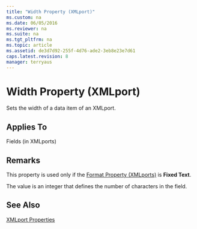 ```yaml
---
title: "Width Property (XMLport)"
ms.custom: na
ms.date: 06/05/2016
ms.reviewer: na
ms.suite: na
ms.tgt_pltfrm: na
ms.topic: article
ms.assetid: de3d7d92-255f-4d76-ade2-3eb8e23e7d61
caps.latest.revision: 8
manager: terryaus
---
```

# Width Property (XMLport)
Sets the width of a data item of an XMLport.  
  
## Applies To  
 Fields \(in XMLports\)  
  
## Remarks  
 This property is used only if the [Format Property \(XMLports\)](../dynamics-nav/Format-Property--XMLports-.md) is **Fixed Text**.  
  
 The value is an integer that defines the number of characters in the field.  
  
## See Also  
 [XMLport Properties](../dynamics-nav/XMLport-Properties.md)